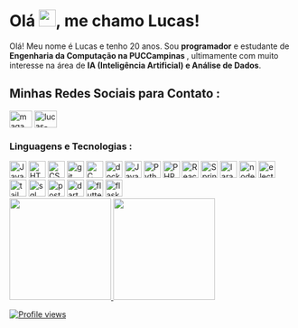 <h1 align="left">Olá <img src="https://raw.githubusercontent.com/kaueMarques/kaueMarques/master/hi.gif" height="30px">, me chamo Lucas!</h1>

<p align="left"> 
      Olá! Meu nome é Lucas e tenho 20 anos. Sou <strong>programador</strong> e estudante de <strong>Engenharia da Computação na PUCCampinas </strong>, ultimamente com muito interesse na área de <strong>IA (Inteligência Artificial) e Análise de Dados</strong>.
</p>
<h2>Minhas Redes Sociais para Contato :</h2>
<p align="left">
<a href="https://www.instagram.com/maga_019_lucas/" target="blank"><img align="center" src="https://raw.githubusercontent.com/rahuldkjain/github-profile-readme-generator/master/src/images/icons/Social/instagram.svg" alt="maga_019_lucas" height="30" width="40" /></a>
<a href="https://www.linkedin.com/in/lucas-magaldi-2a3988222/" target="blank"><img align="center" src="https://raw.githubusercontent.com/rahuldkjain/github-profile-readme-generator/master/src/images/icons/Social/linked-in-alt.svg" alt="lucas-magaldi-2a3988222" height="30" width="40" /></a>
</p>

<div>
  <h3><strong>Linguagens e Tecnologias :</strong></h3>
  <img src="https://skillicons.dev/icons?i=js" alt="JavaScript" width="30" height="30">
  <img src="https://skillicons.dev/icons?i=html" alt="HTML" width="30" height="30">
  <img src="https://skillicons.dev/icons?i=css" alt="CSS" width="30" height="30">
  <img src="https://skillicons.dev/icons?i=git" alt="git" width="30" height="30">
  <img src="https://skillicons.dev/icons?i=c" alt="C" width="30" height="30">
  <img src="https://skillicons.dev/icons?i=docker" alt="docker" width="30" height="30">
  <img src="https://skillicons.dev/icons?i=java" alt="Java" width="30" height="30">
  <img src="https://skillicons.dev/icons?i=python" alt="Python" width="30" height="30">
  <img src="https://skillicons.dev/icons?i=php" alt="PHP" width="30" height="30">
  <img src="https://skillicons.dev/icons?i=react" alt="React" width="30" height="30">
  <img src="https://skillicons.dev/icons?i=spring" alt="Spring" width="30" height="30">
  <img src="https://skillicons.dev/icons?i=laravel" alt="laravel" width="30" height="30">
  <img src="https://skillicons.dev/icons?i=nodejs" alt="node" width="30" height="30">
  <img src="https://skillicons.dev/icons?i=electron" alt="electron" width="30" height="30">
  <img src="https://skillicons.dev/icons?i=tailwind" alt="tailwind" width="30" height="30">
  <img src="https://skillicons.dev/icons?i=mysql" alt="sql" width="30" height="30">
  <img src="https://skillicons.dev/icons?i=postgres" alt="postgres" width="30" height="30">
  <img src="https://skillicons.dev/icons?i=dart" alt="dart" width="30" height="30">
  <img src="https://skillicons.dev/icons?i=flutter" alt="flutter" width="30" height="30">
  <img src="https://skillicons.dev/icons?i=flask" alt="flask" width="30" height="30">
</div>

<div align="left">
  <a href="https://github.com/MAgalDI02">
  <img height="180em" src="https://github-readme-stats.vercel.app/api?username=MAgalDI02&theme=gotham&show_icons=true"/>
  <img height="180em" src="https://github-readme-stats.vercel.app/api/top-langs/?username=MAgalDI02&layout=compact&theme=gotham"/>
</div>
    
<p align="left"> <img src="https://komarev.com/ghpvc/?username=MAgalDI02&color=blueviolet" alt="Profile views" /> </p>




<!--
Here are some ideas to get you started:

- 🔭 I’m currently working on ...
- 🌱 I’m currently learning ...
- 👯 I’m looking to collaborate on ...
- 🤔 I’m looking for help with ...
- 💬 Ask me about ...
- 📫 How to reach me: ...


-->
